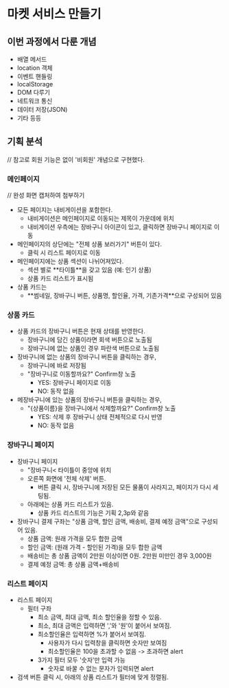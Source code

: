 <h1>마켓 서비스 만들기</h1>

<h2>이번 과정에서 다룬 개념</h2>
<ul>
    <li>배열 메서드</li>
    <li>location 객체</li>
    <li>이벤트 핸들링</li>
    <li>localStorage</li>
    <li>DOM 다루기</li>
    <li>네트워크 통신</li>
    <li>데이터 저장(JSON)</li>
    <li>기타 등등</li>
</ul>

<h2>기획 분석</h2>
// 참고로 회원 기능은 없이 '비회원' 개념으로 구현했다.
<h3>메인페이지</h3>
// 완성 화면 캡처하여 첨부하기
<ul>
    <li>모든 페이지는 내비게이션을 포함한다.
        <ul>
            <li>내비게이션은 메인페이지로 이동되는 제목이 가운데에 위치</li>
            <li>내비게이션 우측에는 장바구니 아이콘이 있고, 클릭하면 장바구니 페이지로 이동</li>
        </ul>
    </li>
    <li>메인페이지의 상단에는 "전체 상품 보러가기" 버튼이 있다.
        <ul>
            <li>클릭 시 리스트 페이지로 이동</li>
        </ul>
    </li>
    <li>메인페이지에는 상품 섹션이 나뉘어져있다.
        <ul>
            <li>섹션 별로 **타이틀**을 갖고 있음 (예: 인기 상품)</li>
            <li>상품 카드 리스트가 표시됨</li>
        </ul>
    </li>
    <li> 상품 카드는
        <ul>
            <li>**썸네일, 장바구니 버튼, 상품명, 할인율, 가격, 기존가격**으로 구성되어 있음</li>
        </ul>
    </li>
</ul>
<h3>상품 카드</h3>
<ul>
    <li>상품 카드의 장바구니 버튼은 현재 상태를 반영한다.
        <ul>
            <li>장바구니에 담긴 상품이라면 회색 버튼으로 노출됨</li>
            <li>장바구니에 없는 상품인 경우 파란색 버튼으로 노출됨</li>
        </ul>
    </li>
    <li>장바구니에 없는 상품의 장바구니 버튼을 클릭하는 경우,
        <ul>
            <li>장바구니에 바로 저장됨</li>
            <li>"장바구니로 이동할까요?" Confirm창 노출
                <ul>
                    <li>YES: 장바구니 페이지로 이동</li>
                    <li>NO: 동작 없음</li>
                </ul>
            </li>
        </ul>
    </li>
    <li>메장바구니에 있는 상품의 장바구니 버튼을 클릭하는 경우,
        <ul>
            <li>"{상품이름}을 장바구니에서 삭제할까요?" Confirm창 노출
                <ul>
                    <li>YES: 삭제 후 장바구니 상태 전체적으로 다시 반영</li>
                    <li>NO: 동작 없음</li>
                </ul>
            </li>
        </ul>
    </li>
</ul>
<h3>장바구니 페이지</h3>
<ul>
    <li>장바구니 페이지
        <ul>
            <li>"장바구니< 타이틀이 중앙에 위치</li>
            <li>오른쪽 화면에 '전체 삭제' 버튼.
                <ul>
                    <li>버튼 클릭 시, 장바구니에 저장된 모든 물품이 사라지고, 페이지가 다시 세팅됨.</li>
                </ul>
            </li>
            <li>아래에는 상품 카드 리스트가 있음.
                <ul>
                    <li>상품 카드 리스트의 기능은 기획 2,3p와 같음</li>
                </ul>
            </li>
        </ul>
    </li>
    <li>장바구니 결제 구좌는 "상품 금액, 할인 금액, 배송비, 결제 예정 금액"으로 구성되어 있음.
        <ul>
            <li>상품 금액: 원래 가격을 모두 합한 금액</li>
            <li>할인 금액: (원래 가격 - 할인된 가격)을 모두 합한 금액</li>
            <li>배송비는 총 상품 금액이 2만원 이상이면 0원. 2만원 미만인 경우 3,000원</li>
            <li>결제 예정 금액: 총 상품 금액+배송비</li>
        </ul>
    </li>
</ul>
<h3>리스트 페이지</h3>
<ul>
    <li>리스트 페이지
        <ul>
            <li>필터 구좌
                <ul>
                    <li>최소 금액, 최대 금액, 최소 할인율을 정할 수 있음.</li>
                    <li>최소, 최대 금액은 입력하면 ','와 '원'이 붙어서 보여짐.
                    </li>
                    <li>최소할인율은 입력하면 %가 붙어서 보여짐.
                        <ul>
                             <li>사용자가 다시 입력창을 클릭하면 숫자만 보여짐</li>
                             <li>최소할인율은 100을 초과할 수 없음 -> 초과하면 alert</li>
                        </ul>
                    </li>
                    <li>3가지 필터 모두 '숫자'만 입력 가능
                        <ul>
                            <li>숫자로 바꿀 수 없는 문자가 입력되면 alert</li>
                        </ul>
                    </li>
                </ul>
            </li>
        </ul>
    </li>
    <li>검색 버튼 클릭 시, 아래의 상품 리스트가 필터에 맞게 정렬됨.</li>
</ul>

